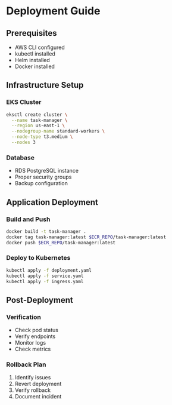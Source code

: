 # Deployment Guide

## Prerequisites
- AWS CLI configured
- kubectl installed
- Helm installed
- Docker installed

## Infrastructure Setup
### EKS Cluster
```bash
eksctl create cluster \
  --name task-manager \
  --region us-east-1 \
  --nodegroup-name standard-workers \
  --node-type t3.medium \
  --nodes 3
```

### Database
- RDS PostgreSQL instance
- Proper security groups
- Backup configuration

## Application Deployment
### Build and Push
```bash
docker build -t task-manager .
docker tag task-manager:latest $ECR_REPO/task-manager:latest
docker push $ECR_REPO/task-manager:latest
```

### Deploy to Kubernetes
```bash
kubectl apply -f deployment.yaml
kubectl apply -f service.yaml
kubectl apply -f ingress.yaml
```

## Post-Deployment
### Verification
- Check pod status
- Verify endpoints
- Monitor logs
- Check metrics

### Rollback Plan
1. Identify issues
2. Revert deployment
3. Verify rollback
4. Document incident 